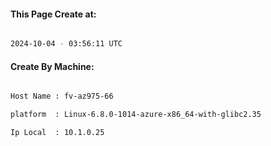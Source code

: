 
   
#### This Page Create at:

```bash

2024-10-04 - 03:56:11 UTC

```

#### Create By Machine:

```bash

Host Name : fv-az975-66

platform  : Linux-6.8.0-1014-azure-x86_64-with-glibc2.35

Ip Local  : 10.1.0.25

```

